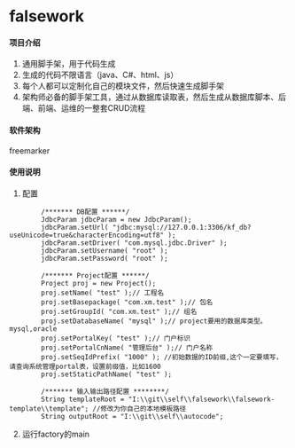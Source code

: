 # falsework

#### 项目介绍
1. 通用脚手架，用于代码生成
2. 生成的代码不限语言（java、C#、html、js）
3. 每个人都可以定制化自己的模块文件，然后快速生成脚手架
4. 架构师必备的脚手架工具，通过从数据库读取表，然后生成从数据库脚本、后端、前端、运维的一整套CRUD流程

#### 软件架构
freemarker

#### 使用说明
1. 配置
```
        /******* DB配置 ******/
        JdbcParam jdbcParam = new JdbcParam();                           
        jdbcParam.setUrl( "jdbc:mysql://127.0.0.1:3306/kf_db?useUnicode=true&characterEncoding=utf8" );
        jdbcParam.setDriver( "com.mysql.jdbc.Driver" );
        jdbcParam.setUsername( "root" );
        jdbcParam.setPassword( "root" );

        /******* Project配置 ******/
        Project proj = new Project();
        proj.setName( "test" );// 工程名
        proj.setBasepackage( "com.xm.test" );// 包名
        proj.setGroupId( "com.xm.test" );// 组名
        proj.setDatabaseName( "mysql" );// project要用的数据库类型。mysql,oracle
        proj.setPortalKey( "test" );// 门户标识
        proj.setPortalCnName( "管理后台" );// 门户名称
        proj.setSeqIdPrefix( "1000" ); //初始数据的ID前缀,这个一定要填写，请查询系统管理portal表，设置前缀值，比如1600
        proj.setStaticPathName( "test" );

        /******* 输入输出路径配置 ********/
        String templateRoot = "I:\\git\\self\\falsework\\falsework-template\\template"; //修改为你自己的本地模板路径
        String outputRoot = "I:\\git\\self\\autocode";
```
2. 运行factory的main

